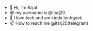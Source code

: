 - 👋 Hi, I’m Rajat
- 😎 my username is @itsrj20
- 👀 I love tech and am kinda techgeek
- 📫 How to reach me @itsrj20(telegram)

<!---
itsrj20/itsrj20 is a ✨ special ✨ repository because its `README.md` (this file) appears on your GitHub profile.
You can click the Preview link to take a look at your changes.
--->
